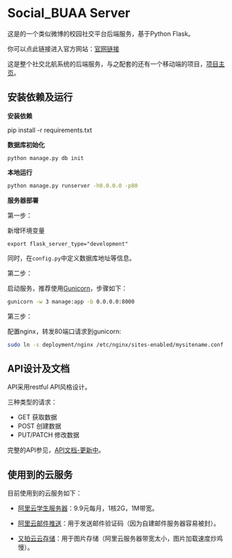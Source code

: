 Social_BUAA Server
========

这是的一个类似微博的校园社交平台后端服务，基于Python Flask。

你可以点此链接进入官方网站：[官网链接](http://fondoger.github.io/Social_School)

这是整个社交北航系统的后端服务，与之配套的还有一个移动端的项目，[项目主页](https://github.com/fondoger/Social_School)。

安装依赖及运行
-------

**安装依赖**

pip install -r requirements.txt


**数据库初始化**

```
python manage.py db init
```

**本地运行**

```bash
python manage.py runserver -h0.0.0.0 -p80
```

**服务器部署**


第一步：

新增环境变量
```
export flask_server_type="development"
```

同时，在`config.py`中定义数据库地址等信息。

第二步：

启动服务，推荐使用[Gunicorn](http://gunicorn.org/)，步骤如下：

```bash
gunicorn -w 3 manage:app -b 0.0.0.0:8000
```

第三步：

配置nginx，转发80端口请求到gunicorn:

```bash
sudo ln -s deployment/nginx /etc/nginx/sites-enabled/mysitename.conf
```

API设计及文档
-------

API采用restful API风格设计。

三种类型的请求：

* GET 获取数据
* POST 创建数据
* PUT/PATCH 修改数据

完整的API参见，[API文档-更新中](https://documenter.getpostman.com/view/2780787/RWMBQAJU#1cbc7b44-0da7-74c2-635e-0efd45567f90)。


使用到的云服务
-------

目前使用到的云服务如下：

* [阿里云学生服务器](https://promotion.aliyun.com/ntms/campus2017.html)：9.9元每月，1核2G，1M带宽。

* [阿里云邮件推送](https://www.aliyun.com/)：用于发送邮件验证码（因为自建邮件服务器容易被封）。

* [又拍云云存储](https://www.upyun.com/)：用于图片存储（阿里云服务器带宽太小，图片加载速度炒鸡慢）。





